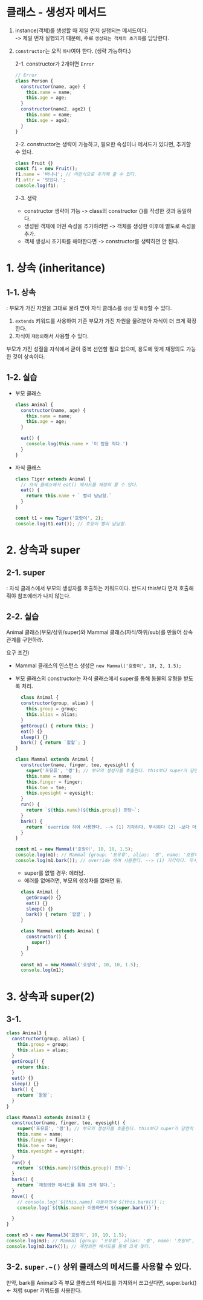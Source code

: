 # 클래스 - 생성자 메서드
1. instance(객체)를 생성할 때 제일 먼저 실행되는 메서드이다.  
   -> 제일 먼저 실행되기 때문에, 주로 `생성되는 객체의 초기화`를 담당한다.  
2. `constructor`는 오직 `하나`여야 한다. (생략 가능하다.)  

    2-1. constructor가 2개이면 `Error`
    ```js
    // Error
    class Person {
      constructor(name, age) {
        this.name = name;
        this.age = age;
      }
      constructor(name2, age2) {
        this.name = name;
        this.age = age2;
      }
    }
    ```

    2-2. constructor는 생략이 가능하고, 필요한 속성이나 메서드가 있다면, 추가할 수 있다.
    ```js
    class Fruit {}
    const f1 = new Fruit();
    f1.name = '바나나'; // 이런식으로 추가해 줄 수 있다.
    f1.attr = '맛있다.';
    console.log(f1);
    ```
    2-3. 생략
    * constructor 생략이 가능 -> class의 constructor {}를 작성한 것과 동일하다.
    * 생성된 객체에 어떤 속성을 추가하려면 -> 객체를 생성한 이후에 별도로 속성을 추가.
    * 객체 생성시 초기화를 해야한다면 -> constructor를 생략하면 안 된다. 

# 1. 상속 (inheritance)
## 1-1. 상속
: 부모가 가진 자원을 그대로 물려 받아 자식 클래스를 `생성` 및 `확장`할 수 있다.

1. `extends` 키워드를 사용하여 기존 부모가 가진 자원을 물려받아 자식이 더 크게 확장한다.
2. 자식이 `재정의`해서 사용할 수 있다.

부모가 가진 성질을 자식에서 굳이 중복 선언할 필요 없으며, 용도에 맞게 재정의도 가능한 것이 상속이다.


## 1-2. 실습

* 부모 클래스
  ```js
  class Animal {
    constructor(name, age) {
      this.name = name;
      this.age = age;
    }

    eat() {
      console.log(this.name + '이 밥을 먹다.')
    }
  }
  ```

* 자식 클래스
  ```js
  class Tiger extends Animal {
    // 자식 클래스에서 eat() 메서드를 재정의 할 수 있다.
    eat() {
      return this.name + ` 빨리 냠냠함.`
    }
  }
  
  const t1 = new Tiger('호랑이', 2);
  console.log(t1.eat()); // 호랑이 빨리 냠냠함.
  ```

# 2. 상속과 super
## 2-1. super
: 자식 클래스에서 부모의 생성자를 호출하는 키워드이다.
반드시 this보다 먼저 호출해줘야 참조에러가 나지 않는다.

## 2-2. 실습
Animal 클래스(부모/상위/super)와 Mammal 클래스(자식/하위/sub)를 만들어 상속관계를 구현하라.

요구 조건) 
- Mammal 클래스의 인스턴스 생성은 `new Mammal('호랑이', 10, 2, 1.5);`
- 부모 클래스의 constructor는 자식 클래스에서 super를 통해 동물의 유형을 받도록 처리.

  ```js
    class Animal {
    constructor(group, alias) {
      this.group = group;
      this.alias = alias;
    }
    getGroup() { return this; }
    eat() {}
    sleep() {}
    bark() { return `왈왈`; }
  }

  class Mammal extends Animal {
    constructor(name, finger, toe, eyesight) {
      super('포유류', '짱'); // 부모의 생성자를 호출한다. this보다 super가 당연히 먼저 호출되어야 함.
      this.name = name;
      this.finger = finger;
      this.toe = toe;
      this.eyesight = eyesight;
    }
    run() {
      return `${this.name}(${this.group}) 뛴당~`;
    }
    bark() {
      return `override 하여 사용한다. --> (1) 기각하다. 무시하다 (2) ~보다 더 우선하다. 우선시하다.`;
    }
  }

  const m1 = new Mammal('호랑이', 10, 10, 1.5);
  console.log(m1); // Mammal {group: '포유류', alias: '짱', name: '호랑이', finger: 10, toe: 10, …}
  console.log(m1.bark()); // override 하여 사용한다. --> (1) 기각하다. 무시하다 (2) ~보다 더 우선하다. 우선시하다.
  ```

  * super를 없앨 경우: 에러남. 
  * 에러를 없애려면, 부모의 생성자를 없애면 됨.

  ```js
    class Animal {
      getGroup() {}
      eat() {}
      sleep() {}
      bark() { return `왈왈`; }
    }

    class Mammal extends Animal {
      constructor() {
        super()
      }
    }

    const m1 = new Mammal('호랑이', 10, 10, 1.5);
    console.log(m1); 
  ```



# 3. 상속과 super(2)
## 3-1. 

  ```js
  class Animal3 {
    constructor(group, alias) {
      this.group = group;
      this.alias = alias;
    }
    getGroup() {
      return this;
    }
    eat() {}
    sleep() {}
    bark() {
      return `왈왈`;
    }
  }

  class Mammal3 extends Animal3 {
    constructor(name, finger, toe, eyesight) {
      super('포유류', '짱'); // 부모의 생성자를 호출한다. this보다 super가 당연히 먼저 호출되어야 함.
      this.name = name;
      this.finger = finger;
      this.toe = toe;
      this.eyesight = eyesight;
    }
    run() {
      return `${this.name}(${this.group}) 뛴당~`;
    }
    bark() {
      return `재정의한 메서드를 통해 크게 짖다.`;
    }
    move() {
      // console.log(`${this.name} 이동하면서 ${this.bark()}`);
      console.log(`${this.name} 이동하면서 ${super.bark()}`);

    }
  }

  const m3 = new Mammal3('호랑이', 10, 10, 1.5);
  console.log(m3); // Mammal {group: '포유류', alias: '짱', name: '호랑이', finger: 10, toe: 10, …}
  console.log(m3.bark()); // 재정의한 메서드를 통해 크게 짖다.

```
## 3-2. `super.~()` 상위 클래스의 메서드를 사용할 수 있다.

 만약, bark를 Animal3 즉 부모 클래스의 메서드를 가져와서 쓰고싶다면, 
 super.bark() <- 처럼 super 키워드를 사용한다.
